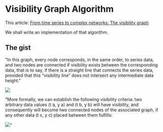 # Visibility Graph Algorithm

This article: [From time series to complex networks: The visibility graph](http://www.pnas.org/content/105/13/4972.full)

We shall write an implementation of that algorithm.

## The gist

"In this graph, every node corresponds, in the same order, to series data, and two nodes are connected if visibility exists between the corresponding data, that is to say, if there is a straight line that connects the series data, provided that this “visibility line” does not intersect any intermediate data height."

<img src="http://www.pnas.org/content/105/13/4972/F1.medium.gif">

"More formally, we can establish the following visibility criteria: two arbitrary data values (t a, y a) and (t b, y b) will have visibility, and consequently will become two connected nodes of the associated graph, if any other data (t c, y c) placed between them fulfills:

<img src="http://www.pnas.org/content/105/13/4972/embed/graphic-2.gif">"
